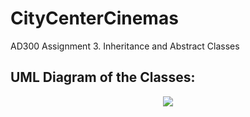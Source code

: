 # CityCenterCinemas
AD300 Assignment 3. Inheritance and Abstract Classes

## UML Diagram of the Classes:

<p align="center">
  <img src="https://i.imgur.com/ASLKOyl.png">
</p>
